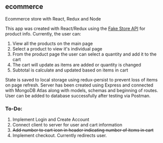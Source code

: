 ## ecommerce
Ecommerce store with React, Redux and Node

This app was created with React/Redux using the [Fake Store API](https://fakestoreapi.com/) for product info. 
Currently, the user can: 
1. View all the products on the main page
2. Select a product to view it's individual page
3. From the product page the user can select a quantity and add it to the cart
4. The cart will update as items are added or quantity is changed
5. Subtotal is calculate and updated based on items in cart

State is saved to local storage using redux-persist to prevent loss of items on page refresh. Server has been created using Express 
and connected with MongoDB Atlas along with models, schemas and beginning of routes. User can be added to database successfully after testing via Postman.

### To-Do:
1. Implement Login and Create Account
2. Connect client to server for user and cart information
3. ~~Add number to cart icon in header indicating number of items in cart~~
4. Implement checkout. Currently redirects user.
